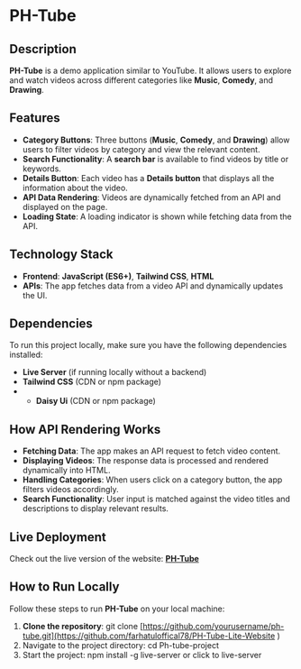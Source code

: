 # PH-Tube

## **Description**
**PH-Tube** is a demo application similar to YouTube. It allows users to explore and watch videos across different categories like **Music**, **Comedy**, and **Drawing**.

## **Features**
- **Category Buttons**: Three buttons (**Music**, **Comedy**, and **Drawing**) allow users to filter videos by category and view the relevant content.
- **Search Functionality**: A **search bar** is available to find videos by title or keywords.
- **Details Button**: Each video has a **Details button** that displays all the information about the video.
- **API Data Rendering**: Videos are dynamically fetched from an API and displayed on the page.
- **Loading State**: A loading indicator is shown while fetching data from the API.

## **Technology Stack**
- **Frontend**: **JavaScript (ES6+)**, **Tailwind CSS**, **HTML**
- **APIs**: The app fetches data from a video API and dynamically updates the UI.

## **Dependencies**
To run this project locally, make sure you have the following dependencies installed:

- **Live Server** (if running locally without a backend)
- **Tailwind CSS** (CDN or npm package)
- - **Daisy Ui** (CDN or npm package)

## **How API Rendering Works**
- **Fetching Data**: The app makes an API request to fetch video content.
- **Displaying Videos**: The response data is processed and rendered dynamically into HTML.
- **Handling Categories**: When users click on a category button, the app filters videos accordingly.
- **Search Functionality**: User input is matched against the video titles and descriptions to display relevant results.

## **Live Deployment**
Check out the live version of the website: [**PH-Tube**]( https://farhatuloffical78.github.io/PH-Tube-Lite-Website/)

## **How to Run Locally**
Follow these steps to run **PH-Tube** on your local machine:

1. **Clone the repository**:
   git clone [https://github.com/yourusername/ph-tube.git](https://github.com/farhatuloffical78/PH-Tube-Lite-Website )
2. Navigate to the project directory: cd Ph-tube-project
3. Start the project: npm install -g live-server or click to live-server
   

